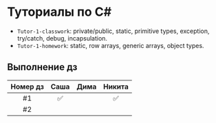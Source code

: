 # Туториалы по C#

- `Tutor-1-classwork`: private/public, static, primitive types, exception, try/catch, debug, incapsulation.
- `Tutor-1-homework`: static, row arrays, generic arrays, object types.

## Выполнение дз

|     Номер дз   |     Саша         |     Дима         |     Никита       |
|     :---:      |     :---:        |     :---:        |     :---:        |
|     #1         |:white_check_mark:|                  |:white_check_mark:|
|     #2         |                  |                  |                  |